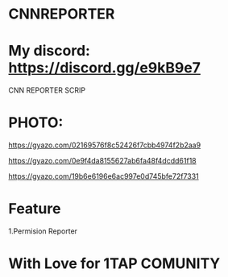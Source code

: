 # CNNREPORTER



# My discord: https://discord.gg/e9kB9e7

CNN REPORTER SCRIP

# PHOTO:

https://gyazo.com/02169576f8c52426f7cbb4974f2b2aa9

https://gyazo.com/0e9f4da8155627ab6fa48f4dcdd61f18

https://gyazo.com/19b6e6196e6ac997e0d745bfe72f7331


# Feature

1.Permision Reporter

# With Love for 1TAP COMUNITY
